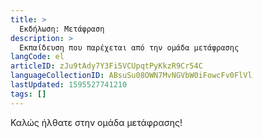 ```yaml
---
title: >
  Εκδήλωση: Μετάφραση
description: >
  Εκπαίδευση που παρέχεται από την ομάδα μετάφρασης
langCode: el
articleID: zJu9tAdy7Y3Fi5VCUpqtPyKkzR9Cr54C
languageCollectionID: ABsuSu08OWN7MvNGVbW0iFowcFv0FlVl
lastUpdated: 1595527741210
tags: []
---
```


Καλώς ήλθατε στην ομάδα μετάφρασης!